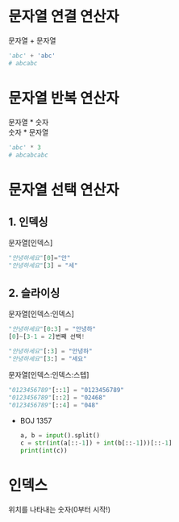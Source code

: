 # 문자열 연결 연산자
문자열 + 문자열

```python
'abc' + 'abc'
# abcabc
```

# 문자열 반복 연산자
문자열 * 숫자\
숫자 * 문자열

```python
'abc' * 3
# abcabcabc
```

# 문자열 선택 연산자
## 1. 인덱싱
문자열[인덱스]

```python
"안녕하세요"[0]="안"
"안녕하세요"[3] = "세"
```

## 2. 슬라이싱
문자열[인덱스:인덱스]

```python
"안녕하세요"[0:3] = "안녕하"
[0]~[3-1 = 2]번째 선택!

"안녕하세요"[:3] = "안녕하"
"안녕하세요"[3:] = "세요"
```
 
문자열[인덱스:인덱스:스텝]

```python
"0123456789"[::1] = "0123456789"
"0123456789"[::2] = "02468"
"0123456789"[::4] = "048"
```

- BOJ 1357

  ```python
  a, b = input().split()
  c = str(int(a[::-1]) + int(b[::-1]))[::-1]
  print(int(c))
  ```

# 인덱스
위치를 나타내는 숫자(0부터 시작!)
